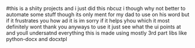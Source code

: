 #this is a shiity projects and i just did this nbcuz i though why not better to automate some stuff though its only ment for my dad to use on
his word but if it frustrates you how ad it is im sorry if it helps yhou which it most definitely wont thank you
anyways to use it just see what the ui points at and youll undersatnd everything this is made using mostly 3rd part libs like python-docx and docxtpl
